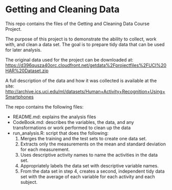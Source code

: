 # Getting and Cleaning Data
This repo contains the files of the Getting and Cleaning Data Course Project.

The purpose of this project is to demonstrate the ability to collect, work with, and clean a data set. The goal is to prepare tidy data that can be used for later analysis.

The original data used for the project can be downloaded at: https://d396qusza40orc.cloudfront.net/getdata%2Fprojectfiles%2FUCI%20HAR%20Dataset.zip 

A full description of the data and how it was collected is available at the site: http://archive.ics.uci.edu/ml/datasets/Human+Activity+Recognition+Using+Smartphones

The repo contains the following files:
  * README.md: explains the analysis files
  * CodeBook.md: describes the variables, the data, and any transformations or work performed to clean up the data
  * run_analysis.R: script that does the following:
    1. Merges the training and the test sets to create one data set.
    2. Extracts only the measurements on the mean and standard deviation for each measurement.
    3. Uses descriptive activity names to name the activities in the data set.
    4. Appropriately labels the data set with descriptive variable names.
    5. From the data set in step 4, creates a second, independent tidy data set with the average of each variable for each activity and each subject.
